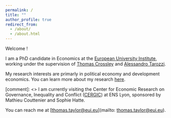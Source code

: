 ```yaml
---
permalink: /
title: ""
author_profile: true
redirect_from: 
  - /about/
  - /about.html
---
```

Welcome !

I am a PhD candidate in Economics at the [European University Institute][eui_link], working under the supervision of [Thomas Crossley][crossley_link] and [Alessandro Tarozzi][tarozzi_link]. 

My research interests are primarly in political economy and development economics. You can learn more about my research [here][research_link].

[comment]: <> I am currently visiting the Center for Economic Research on Governance, Inequality and Conflict ([CERGIC][cergic_link]) at ENS Lyon, sponsored by Mathieu Couttenier and Sophie Hatte.

You can reach me at [thomas.taylor@eui.eu](mailto: thomas.taylor@eui.eu).

[eui_link]: https://eui.eu/economics
[tarozzi_link]: https://sites.google.com/site/alessandrotarozzi/home
[crossley_link]: https://sites.google.com/site/tfcrossley/
[cergic_link]: https://www.cergic-lyon.fr/
[research_link]: https://thomastaylor-econ.github.io/research/
